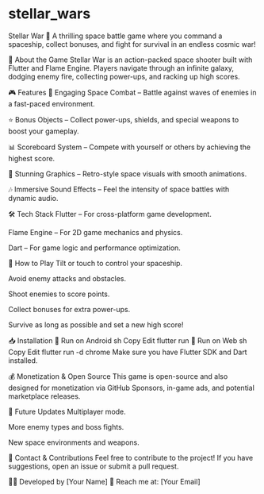 # stellar_wars

Stellar War 🚀
A thrilling space battle game where you command a spaceship, collect bonuses, and fight for survival in an endless cosmic war!

📜 About the Game
Stellar War is an action-packed space shooter built with Flutter and Flame Engine. Players navigate through an infinite galaxy, dodging enemy fire, collecting power-ups, and racking up high scores.

🎮 Features
🚀 Engaging Space Combat – Battle against waves of enemies in a fast-paced environment.

⭐ Bonus Objects – Collect power-ups, shields, and special weapons to boost your gameplay.

📊 Scoreboard System – Compete with yourself or others by achieving the highest score.

🎨 Stunning Graphics – Retro-style space visuals with smooth animations.

🎶 Immersive Sound Effects – Feel the intensity of space battles with dynamic audio.

🛠️ Tech Stack
Flutter – For cross-platform game development.

Flame Engine – For 2D game mechanics and physics.

Dart – For game logic and performance optimization.

🚀 How to Play
Tilt or touch to control your spaceship.

Avoid enemy attacks and obstacles.

Shoot enemies to score points.

Collect bonuses for extra power-ups.

Survive as long as possible and set a new high score!

📥 Installation
🔹 Run on Android
sh
Copy
Edit
flutter run
🔹 Run on Web
sh
Copy
Edit
flutter run -d chrome
Make sure you have Flutter SDK and Dart installed.

💰 Monetization & Open Source
This game is open-source and also designed for monetization via GitHub Sponsors, in-game ads, and potential marketplace releases.

📌 Future Updates
Multiplayer mode.

More enemy types and boss fights.

New space environments and weapons.

📧 Contact & Contributions
Feel free to contribute to the project! If you have suggestions, open an issue or submit a pull request.

👨‍💻 Developed by [Your Name]
📩 Reach me at: [Your Email]
